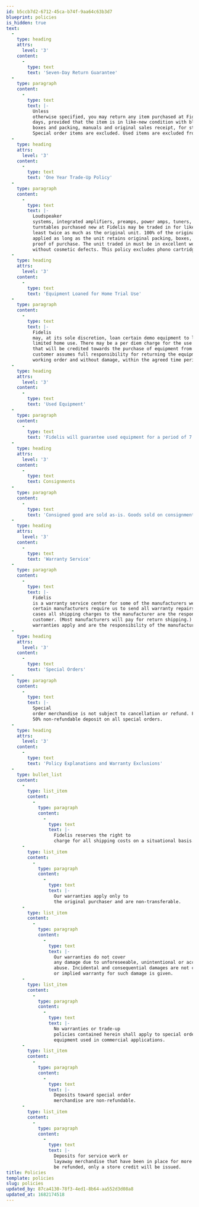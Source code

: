 ```yaml
---
id: b5ccb7d2-6712-45ca-b74f-9aa64c63b3d7
blueprint: policies
is_hidden: true
text:
  -
    type: heading
    attrs:
      level: '3'
    content:
      -
        type: text
        text: 'Seven-Day Return Guarantee'
  -
    type: paragraph
    content:
      -
        type: text
        text: |-
          Unless
          otherwise specified, you may return any item purchased at Fidelis within 7
          days, provided that the item is in like-new condition with blank warranty cards, all
          boxes and packing, manuals and original sales receipt, for store credit only.
          Special order items are excluded. Used items are excluded from this policy and are considered "final sales". 
  -
    type: heading
    attrs:
      level: '3'
    content:
      -
        type: text
        text: 'One Year Trade-Up Policy'
  -
    type: paragraph
    content:
      -
        type: text
        text: |-
          Loudspeaker
          systems, integrated amplifiers, preamps, power amps, tuners, receivers, and
          turntables purchased new at Fidelis may be traded in for like items, costing at
          least twice as much as the original unit. 100% of the original price may be
          applied as long as the unit retains original packing, boxes, instructions and
          proof of purchase. The unit traded in must be in excellent working order and
          without cosmetic defects. This policy excludes phono cartridges or other items that are subject to usage-related wear and performance deterioration.
  -
    type: heading
    attrs:
      level: '3'
    content:
      -
        type: text
        text: 'Equipment Loaned for Home Trial Use'
  -
    type: paragraph
    content:
      -
        type: text
        text: |-
          Fidelis
          may, at its sole discretion, loan certain demo equipment to local customers for
          limited home use. There may be a per diem charge for the use of such equipment
          that will be credited towards the purchase of equipment from Fidelis. The
          customer assumes full responsibility for returning the equipment in good
          working order and without damage, within the agreed time period. Equipment home trial is not available outside of our immediate geographic region and products may not be shipped for either delivery or return.
  -
    type: heading
    attrs:
      level: '3'
    content:
      -
        type: text
        text: 'Used Equipment'
  -
    type: paragraph
    content:
      -
        type: text
        text: 'Fidelis will guarantee used equipment for a period of 7 days. We’ll make our best efforts to repair any used equipment during that period of warranty, but are not obligated to replace such equipment if it is not repairable. Fidelis will in that event issue a store credit for the amount of the purchase.'
  -
    type: heading
    attrs:
      level: '3'
    content:
      -
        type: text
        text: Consignments
  -
    type: paragraph
    content:
      -
        type: text
        text: 'Consigned good are sold as-is. Goods sold on consignment are subject to a 30% fee, which will be reduced to a 20% fee when it involves the purchase of new equipment by the consignee.'
  -
    type: heading
    attrs:
      level: '3'
    content:
      -
        type: text
        text: 'Warranty Service'
  -
    type: paragraph
    content:
      -
        type: text
        text: |-
          Fidelis
          is a warranty service center for some of the manufacturers we carry, however
          certain manufacturers require us to send all warranty repairs to them. In these
          cases all shipping charges to the manufacturer are the responsibility of the
          customer. (Most manufacturers will pay for return shipping.) All manufacturers’
          warranties apply and are the responsibility of the manufacturer.
  -
    type: heading
    attrs:
      level: '3'
    content:
      -
        type: text
        text: 'Special Orders'
  -
    type: paragraph
    content:
      -
        type: text
        text: |-
          Special
          order merchandise is not subject to cancellation or refund. Fidelis requires a
          50% non-refundable deposit on all special orders.
  -
    type: heading
    attrs:
      level: '3'
    content:
      -
        type: text
        text: 'Policy Explanations and Warranty Exclusions'
  -
    type: bullet_list
    content:
      -
        type: list_item
        content:
          -
            type: paragraph
            content:
              -
                type: text
                text: |-
                  Fidelis reserves the right to
                  charge for all shipping costs on a situational basis.
      -
        type: list_item
        content:
          -
            type: paragraph
            content:
              -
                type: text
                text: |-
                  Our warranties apply only to
                  the original purchaser and are non-transferable.
      -
        type: list_item
        content:
          -
            type: paragraph
            content:
              -
                type: text
                text: |-
                  Our warranties do not cover
                  any damage due to unforeseeable, unintentional or accidental misuse or
                  abuse. Incidental and consequential damages are not covered and no express
                  or implied warranty for such damage is given.
      -
        type: list_item
        content:
          -
            type: paragraph
            content:
              -
                type: text
                text: |-
                  No warranties or trade-up
                  policies contained herein shall apply to special order merchandise or any
                  equipment used in commercial applications.
      -
        type: list_item
        content:
          -
            type: paragraph
            content:
              -
                type: text
                text: |-
                  Deposits toward special order
                  merchandise are non-refundable.
      -
        type: list_item
        content:
          -
            type: paragraph
            content:
              -
                type: text
                text: |-
                  Deposits for service work or
                  layaway merchandise that have been in place for more than 90 days will not
                  be refunded, only a store credit will be issued.
title: Policies
template: policies
slug: policies
updated_by: 87ca4130-78f3-4ed1-8b64-aa552d3d08a8
updated_at: 1682174518
---
```

